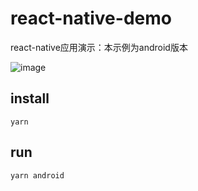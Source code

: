 # react-native-demo

react-native应用演示：本示例为android版本

![image](https://github.com/rayeric/react-native-demo/img/1.jpg)


## install
```shell script
yarn
```

## run
```shell script
yarn android
```
